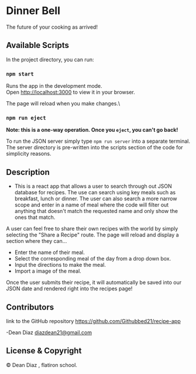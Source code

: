 # Dinner Bell

The future of your cooking as arrived!

## Available Scripts

In the project directory, you can run:

### `npm start`

Runs the app in the development mode.\
Open [http://localhost:3000](http://localhost:3000) to view it in your browser.

The page will reload when you make changes.\

### `npm run eject`

**Note: this is a one-way operation. Once you `eject`, you can't go back!**

To run the JSON server simply type `npm run server` into a separate terminal. The server directory is pre-written into the scripts section of the code for simplicity reasons.

## Description

- This is a react app that allows a user to search through out JSON database for recipes. The use can search using key meals such as breakfast, lunch or dinner. The user can also search a more narrow scope and enter in a name of meal where the code will filter out anything that doesn't match the requested name and only show the ones that match.

A user can feel free to share their own recipes with the world by simply selecting the "Share a Recipe" route. The page will reload and display a section where they can...

- Enter the name of their meal.
- Select the corresponding meal of the day from a drop down box.
- Input the directions to make the meal.
- Import a image of the meal.

Once the user submits their recipe, it will automatically be saved into our JSON date and rendered right into the recipes page!

## Contributors

link to the GitHub repository <https://github.com/Githubbed21/recipe-app>

-Dean Diaz <diazdean21@gmail.com>

## License & Copyright

© Dean Diaz , flatiron school.

